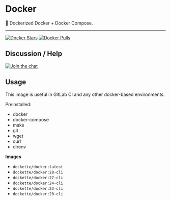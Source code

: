 # Docker

:whale: Dockerized Docker + Docker Compose.

-----

[![Docker Stars](https://img.shields.io/docker/stars/dockette/docker.svg?style=flat)](https://hub.docker.com/r/dockette/docker/)
[![Docker Pulls](https://img.shields.io/docker/pulls/dockette/docker.svg?style=flat)](https://hub.docker.com/r/dockette/docker/)

## Discussion / Help

[![Join the chat](https://img.shields.io/gitter/room/dockette/dockette.svg?style=flat-square)](https://gitter.im/dockette/dockette?utm_source=badge&utm_medium=badge&utm_campaign=pr-badge&utm_content=badge)

## Usage

This image is useful in GitLab CI and any other docker-based environments.

Preinstalled:
- docker
- docker-compose
- make
- git
- wget
- curl
- direnv

**Images**

- `dockette/docker:latest`
- `dockette/docker:28-cli`
- `dockette/docker:27-cli`
- `dockette/docker:24-cli`
- `dockette/docker:23-cli`
- `dockette/docker:20-cli`

